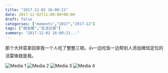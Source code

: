 ```yaml
---
title: "2017-12-02 16:00:21"
date: 2017-12-02T11:00:00+08:00
draft: false
categories: ["moments","2017","2017-12"]
tags: ["朋友圈","生活记录"]
summary: "2017-12-02 16:00:21..."
---
```


那个大拌菜拿回家我一个人吃了整整三顿。👍一边吃饭一边帮别人添加微信定位的活雷锋就是我。

![Media 1](/Moments/photos/2017-12-02/201712021600210.jpg)
![Media 2](/Moments/photos/2017-12-02/201712021600211.jpg)
![Media 3](/Moments/photos/2017-12-02/201712021600212.jpg)
![Media 4](/Moments/photos/2017-12-02/201712021600213.jpg)

